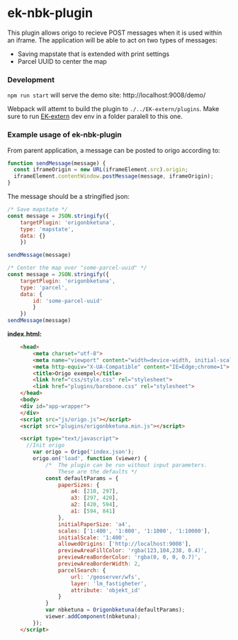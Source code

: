# ek-nbk-plugin

This plugin allows origo to recieve POST messages when it is used within an iframe. The application will be able to act on two types of messages:
- Saving mapstate that is extended with print settings
- Parcel UUID to center the map

### Development

``npm run start`` will serve the demo site:  http://localhost:9008/demo/


Webpack will attemt to build the plugin to ``./../EK-extern/plugins``. Make sure to run [EK-extern](https://github.com/Eskilstuna-kommun/EK-extern) dev env in a folder paralell to this one.


### Example usage of ek-nbk-plugin

From parent application, a message can be posted to origo according to:
``` js
function sendMessage(message) {
  const iframeOrigin = new URL(iframeElement.src).origin;
  iframeElement.contentWindow.postMessage(message, iframeOrigin);
}
```

The message should be a stringified json:
``` js
/* Save mapstate */
const message = JSON.stringify({ 
    targetPlugin: 'origonbketuna', 
    type: 'mapstate', 
    data: {} 
    })

sendMessage(message)
```
``` js
/* Center the map over "some-parcel-uuid" */
const message = JSON.stringify({ 
    targetPlugin: 'origonbketuna', 
    type: 'parcel', 
    data: { 
        id: 'some-parcel-uuid' 
        }
    })
sendMessage(message)
```


**index.html:**
``` HTML
    <head>
    	<meta charset="utf-8">
    	<meta name="viewport" content="width=device-width, initial-scale=1.0, user-scalable=no">
    	<meta http-equiv="X-UA-Compatible" content="IE=Edge;chrome=1">
    	<title>Origo exempel</title>
    	<link href="css/style.css" rel="stylesheet">
    	<link href="plugins/barebone.css" rel="stylesheet">
    </head>
    <body>
    <div id="app-wrapper">
    </div>
    <script src="js/origo.js"></script>
    <script src="plugins/origonbketuna.min.js"></script>

    <script type="text/javascript">
      //Init origo
		var origo = Origo('index.json');
		origo.on('load', function (viewer) {
            /*  The plugin can be run without input parameters. 
                These are the defaults */
            const defaultParams = { 
                paperSizes: {
                    a4: [210, 297],
                    a3: [297, 420],
                    a2: [420, 594],
                    a1: [594, 841]
                },
                initialPaperSize: 'a4',
                scales: ['1:400', '1:800', '1:1000', '1:10000'],
                initialScale: '1:400',
                allowedOrigins: ['http://localhost:9008'],
                previewAreaFillColor: 'rgba(123,104,238, 0.4)',
                previewAreaBorderColor: 'rgba(0, 0, 0, 0.7)',
                previewAreaBorderWidth: 2,
                parcelSearch: {
                    url: '/geoserver/wfs',
                    layer: 'lm_fastigheter',
                    attribute: 'objekt_id'
                }
			}
			var nbketuna = Origonbketuna(defaultParams);
			viewer.addComponent(nbketuna);
		});
    </script>
```
